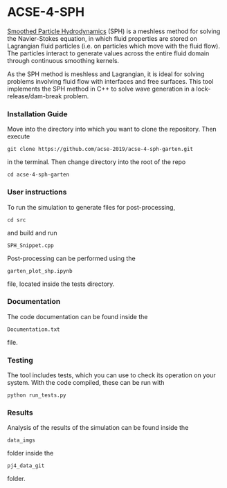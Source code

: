 # ACSE-4-SPH

[Smoothed Particle Hydrodynamics](https://en.wikipedia.org/wiki/Smoothed-particle_hydrodynamics) (SPH) is a meshless
method for solving the Navier-Stokes equation, in which fluid properties are stored on Lagrangian fluid particles (i.e. on
particles which move with the fluid flow). The particles interact to generate values across the entire fluid domain through
continuous smoothing kernels. 

As the SPH method is meshless and Lagrangian, it is ideal for solving problems involving fluid flow with interfaces and free 
surfaces. This tool implements the SPH method in C++ to solve wave generation in a lock-release/dam-break problem.

### Installation Guide

Move into the directory into which you want to clone the repository. Then execute 
```
git clone https://github.com/acse-2019/acse-4-sph-garten.git
```
in the terminal. Then change directory into the root of the repo
```
cd acse-4-sph-garten
```

### User instructions

To run the simulation to generate files for post-processing, 
```
cd src
```
and build and run 
```
SPH_Snippet.cpp
```
Post-processing can be performed using the 
```
garten_plot_shp.ipynb
```
file, located inside the tests directory.

### Documentation

The code documentation can be found inside the 
```
Documentation.txt
```
file.

### Testing

The tool includes tests, which you can use to check its operation on your system. With the code compiled, these can be run
with

```
python run_tests.py
```
### Results

Analysis of the results of the simulation can be found inside the 
```
data_imgs
```
folder inside the 
```
pj4_data_git
```
folder.

